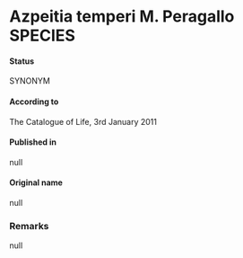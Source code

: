 Azpeitia temperi M. Peragallo SPECIES
=======

#### Status
SYNONYM

#### According to
The Catalogue of Life, 3rd January 2011

#### Published in
null

#### Original name
null

### Remarks
null